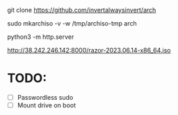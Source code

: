 git clone https://github.com/invertalwaysinvert/arch

sudo mkarchiso -v -w /tmp/archiso-tmp arch

python3 -m http.server

http://38.242.246.142:8000/razor-2023.06.14-x86_64.iso

# TODO:

- [ ] Passwordless sudo
- [ ] Mount drive on boot
